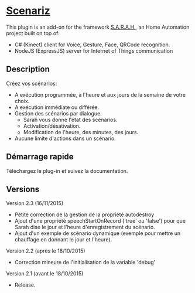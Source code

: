 # [Scenariz](http://encausse.net/s-a-r-a-h)

This plugin is an add-on for the framework [S.A.R.A.H.](http://encausse.net/s-a-r-a-h), an Home Automation project built 
on top of:
* C# (Kinect) client for Voice, Gesture, Face, QRCode recognition. 
* NodeJS (ExpressJS) server for Internet of Things communication


## Description

Créez vos scénarios:
- A exécution programmée, à l'heure et aux jours de la semaine de votre choix.
- A exécution immédiate ou différée.
- Gestion des scénarios par dialogue:
	- Sarah vous donne l'état des scénarios.
	- Activation/désativation.
	- Modification de l'heure, des minutes, des jours.
- Aucune limite d'actions dans un scénario.


## Démarrage rapide
Téléchargez le plug-in et suivez la documentation. 
   
   
## Versions
Version 2.3 (16/11/2015)
- Petite correction de la gestion de la propriété autodestroy
- Ajout d'une propriété speechStartOnRecord ('true' ou 'false') pour que Sarah dise le jour et l'heure d'enregistrement du scénario.
- Ajout d'un exemple de scénario dynamique (exemple pour mettre un chauffage en donnant le jour et l'heure).

Version 2.2 (après le 18/10/2015)
- Correction mineure de l'initialisation de la variable 'debug'

Version 2.1 (avant le 18/10/2015)
- Release.